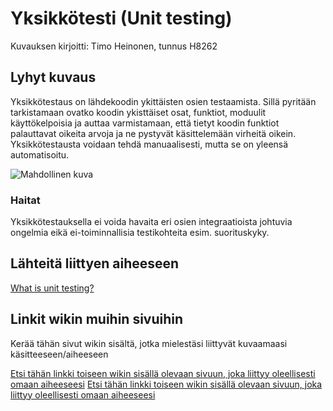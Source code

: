 # Yksikkötesti (Unit testing)

Kuvauksen kirjoitti: Timo Heinonen, tunnus H8262

## Lyhyt kuvaus

Yksikkötestaus on lähdekoodin ykittäisten osien testaamista. Sillä pyritään tarkistamaan ovatko koodin ykisttäiset osat, funktiot, moduulit käyttökelpoisia ja auttaa varmistamaan, että tietyt koodin funktiot palauttavat oikeita arvoja ja ne pystyvät käsittelemään virheitä oikein. Yksikkötestausta voidaan tehdä manuaalisesti, mutta se on yleensä automatisoitu.

![Mahdollinen kuva](https://openclipart.org/image/300px/svg_to_png/223866/Reading-Story-Book-To-Kids.png&disposition=attachment)


### Haitat

Yksikkötestauksella ei voida havaita eri osien integraatioista johtuvia ongelmia eikä ei-toiminnallisia testikohteita esim. suorituskyky.


## Lähteitä liittyen aiheeseen

[What is unit testing?](https://code.tutsplus.com/articles/the-beginners-guide-to-unit-testing-what-is-unit-testing--wp-25728)

## Linkit wikin muihin sivuihin

Kerää tähän sivut wikin sisältä, jotka mielestäsi liittyvät kuvaamaasi käsitteeseen/aiheeseen

[Etsi tähän linkki toiseen wikin sisällä olevaan sivuun, joka liittyy oleellisesti omaan aiheeseesi]()
[Etsi tähän linkki toiseen wikin sisällä olevaan sivuun, joka liittyy oleellisesti omaan aiheeseesi]() 
